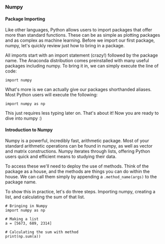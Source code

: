 ### Numpy

#### Package Importing
Like other languages, Python allows users to import packages that offer more than standard functions. These can be as simple as plotting packages and as complex as machine learning. Before we import our first package, numpy, let's quickly review just how to bring in a package. 

All imports start with an import statement (crazy!) followed by the package name. The Anaconda distribution comes preinstalled with many useful packages including numpy. To bring it in, we can simply execute the line of code:

`import numpy` </br>

What's more is we can actually give our packages shorthanded aliases. Most Python users will execute the following:

`import numpy as np` </br>

This just requires less typing later on. That's about it! Now you are ready to dive into numpy :) 

#### Introduction to Numpy
Numpy is a powerful, incredibly fast, arithmetic package. Most of your standard arithmetic operations can be found in numpy, as well as vector and matrix constructions. Numpy iterates through lists, offering Python users quick and efficient means to studying their data. 

To access these we'll need to deploy the use of methods. Think of the package as a house, and the methods are things you can do within the house. We can call them simply by appending a `.method_name(args)` to the package name. 

To show this in practice, let's do three steps. Importing numpy, creating a list, and calculating the sum of that list. 

`# Bringing in Numpy` </br>
`import numpy as np` </br>

`# Making a list` </br>
`a = [5673, 689, 2314]` </br>

`# Calculating the sum with method` </br>
`print(np.sum(a))` </br>
